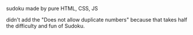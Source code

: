 sudoku made by pure HTML, CSS, JS

didn't add the "Does not allow duplicate numbers" because that takes half the difficulty and fun of Sudoku.
